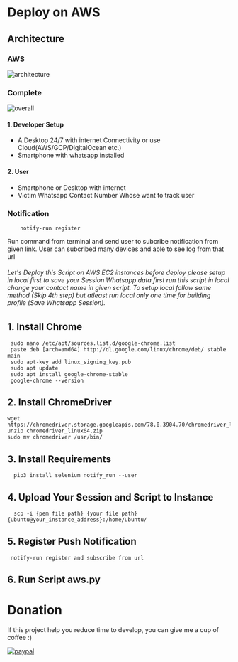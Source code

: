 # Deploy on AWS
## Architecture
### AWS
![architecture](/DeployAWS/architecture.jpg)
### Complete

![overall](/DeployAWS/arc%20-%201.jpg)

#### 1. Developer Setup
  * A Desktop 24/7 with internet Connectivity or use Cloud(AWS/GCP/DigitalOcean etc.)
  * Smartphone with whatsapp installed
#### 2. User
  * Smartphone or Desktop with internet
  * Victim Whatsapp Contact Number Whose want to track user
  
### Notification
        notify-run register
  Run command from terminal and send user to subcribe notification from given link.
  User can subcribed many devices and able to see log from that url
     



###### Let's Deploy this Script on AWS EC2 instances before deploy please setup in local first to save your Session Whatsapp data first run this script in local change your contact name in given script. To setup local follow same method (Skip 4th step) but atleast run local only one time for building profile (Save Whatsapp Session).

## 1. Install Chrome 
     sudo nano /etc/apt/sources.list.d/google-chrome.list
     paste deb [arch=amd64] http://dl.google.com/linux/chrome/deb/ stable main
     sudo apt-key add linux_signing_key.pub
     sudo apt update
     sudo apt install google-chrome-stable
     google-chrome --version


## 2. Install ChromeDriver
    wget https://chromedriver.storage.googleapis.com/78.0.3904.70/chromedriver_linux64.zip
    unzip chromedriver_linux64.zip 
    sudo mv chromedriver /usr/bin/

## 3. Install Requirements
      pip3 install selenium notify_run --user

## 4. Upload Your Session and Script to Instance
      scp -i {pem file path} {your file path} {ubuntu@your_instance_address}:/home/ubuntu/

## 5. Register Push Notification

     notify-run register and subscribe from url 
     
## 6. Run Script aws.py


 
# Donation
If this project help you reduce time to develop, you can give me a cup of coffee :) 

[![paypal](https://www.paypalobjects.com/en_US/i/btn/btn_donateCC_LG.gif)](https://www.paypal.me/rizwansoaib)

       
